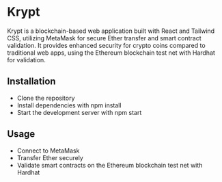 # Krypt
Krypt is a blockchain-based web application built with React and Tailwind CSS, utilizing MetaMask for secure Ether transfer and smart contract validation. It provides enhanced security for crypto coins compared to traditional web apps, using the Ethereum blockchain test net with Hardhat for validation.

## Installation
- Clone the repository
- Install dependencies with npm install
- Start the development server with npm start

## Usage
- Connect to MetaMask
- Transfer Ether securely
- Validate smart contracts on the Ethereum blockchain test net with Hardhat

